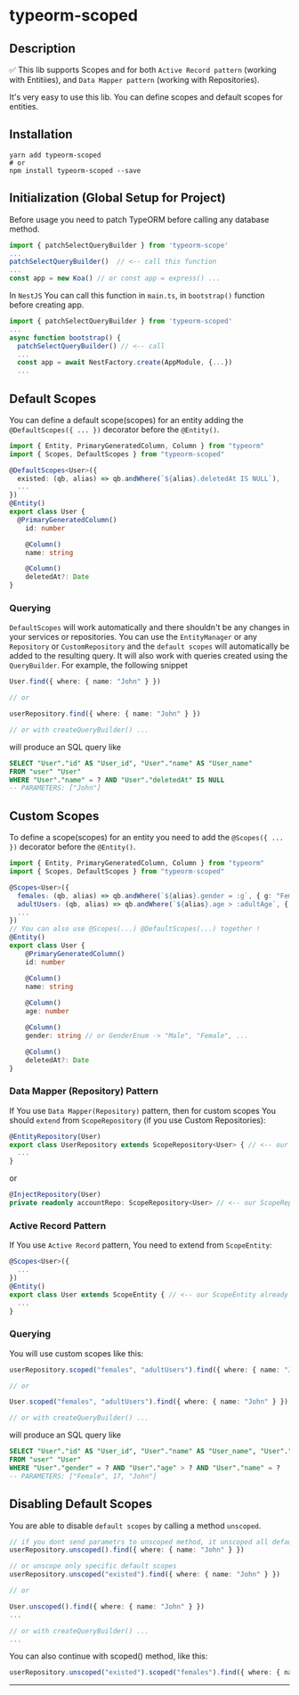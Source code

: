 # typeorm-scoped

## Description

✅ This lib supports Scopes and for both `Active Record pattern` (working with Entitiies), and `Data Mapper pattern` (working with Repositories).

It's very easy to use this lib. 
You can define scopes and default scopes for entities.

## Installation

```shell
yarn add typeorm-scoped
# or
npm install typeorm-scoped --save
```

## Initialization (Global Setup for Project)

Before usage you need to patch TypeORM before calling any database method.

```typescript
import { patchSelectQueryBuilder } from 'typeorm-scope'
...
patchSelectQueryBuilder()  // <-- call this function
...
const app = new Koa() // or const app = express() ...
```

In `NestJS` You can call this function in `main.ts`, in `bootstrap()` function before creating app.

```typescript
import { patchSelectQueryBuilder } from 'typeorm-scoped'
...
async function bootstrap() {
  patchSelectQueryBuilder() // <-- call
  ...
  const app = await NestFactory.create(AppModule, {...})
  ...
```

## Default Scopes

You can define a default scope(scopes) for an entity adding the `@DefaultScopes({ ... })` decorator before the `@Entity()`.

```typescript
import { Entity, PrimaryGeneratedColumn, Column } from "typeorm"
import { Scopes, DefaultScopes } from "typeorm-scoped"

@DefaultScopes<User>({
  existed: (qb, alias) => qb.andWhere(`${alias}.deletedAt IS NULL`),
  ...
})
@Entity()
export class User {
  @PrimaryGeneratedColumn()
	id: number

	@Column()
	name: string

	@Column()
	deletedAt?: Date
}
```

### Querying

`DefaultScopes` will work automatically and there shouldn't be any changes in your services or repositories. You can use the `EntityManager` or any `Repository` or `CustomRepository` and the `default scopes` will automatically be added to the resulting query. It will also work with queries created using the `QueryBuilder`. For example, the following snippet

```typescript
User.find({ where: { name: "John" } })

// or

userRepository.find({ where: { name: "John" } })

// or with createQueryBuilder() ...
```

will produce an SQL query like

```sql
SELECT "User"."id" AS "User_id", "User"."name" AS "User_name" 
FROM "user" "User" 
WHERE "User"."name" = ? AND "User"."deletedAt" IS NULL
-- PARAMETERS: ["John"]
```

## Custom Scopes

To define a scope(scopes) for an entity you need to add the `@Scopes({ ... })` decorator before the `@Entity()`.

```typescript
import { Entity, PrimaryGeneratedColumn, Column } from "typeorm"
import { Scopes, DefaultScopes } from "typeorm-scoped"

@Scopes<User>({ 
  females։ (qb, alias) => qb.andWhere(`${alias}.gender = :g`, { g: "Female" }),
  adultUsers։ (qb, alias) => qb.andWhere(`${alias}.age > :adultAge`, { adultAge: 17 }),
  ...
})
// You can also use @Scopes(...) @DefaultScopes(...) together !
@Entity()
export class User {
	@PrimaryGeneratedColumn()
	id: number

	@Column()
	name: string
 
	@Column()
	age: number

	@Column()
	gender: string // or GenderEnum -> "Male", "Female", ...

	@Column()
	deletedAt?: Date
}
```

### Data Mapper (Repository) Pattern

If You use `Data Mapper(Repository)` pattern, then for custom scopes You should `extend` from `ScopeRepository` (if you use Custom Repositories):

```typescript
@EntityRepository(User)
export class UserRepository extends ScopeRepository<User> { // <-- our ScopeRepository already extends from Repository<Entity>
  ...
}
```
or
```typescript
@InjectRepository(User)
private readonly accountRepo: ScopeRepository<User> // <-- our ScopeRepository already extends from Repository<Entity>
```

### Active Record Pattern

If You use `Active Record` pattern, You need to extend from `ScopeEntity`:

```typescript
@Scopes<User>({ 
  ...
})
@Entity()
export class User extends ScopeEntity { // <-- our ScopeEntity already extends from BaseEntity
  ...
}
```

### Querying

You will use custom scopes like this:

```typescript
userRepository.scoped("females", "adultUsers").find({ where: { name: "John" } })

// or

User.scoped("females", "adultUsers").find({ where: { name: "John" } })

// or with createQueryBuilder() ...
```

will produce an SQL query like

```sql
SELECT "User"."id" AS "User_id", "User"."name" AS "User_name", "User"."age" AS "User_age", "User"."gender" AS "User_gender" 
FROM "user" "User" 
WHERE "User"."gender" = ? AND "User"."age" > ? AND "User"."name" = ?
-- PARAMETERS: ["Female", 17, "John"]
```


## Disabling Default Scopes

You are able to disable `default scopes` by calling a method `unscoped`.

```typescript
// if you dont send parametrs to unscoped method, it unscoped all default scopes  !!!
userRepository.unscoped().find({ where: { name: "John" } })

// or unscope only specific default scopes
userRepository.unscoped("existed").find({ where: { name: "John" } })

// or

User.unscoped().find({ where: { name: "John" } })
...

// or with createQueryBuilder() ...
...
```

You can also continue with scoped() method, like this:

```typescript
userRepository.unscoped("existed").scoped("females").find({ where: { name: "John" } })
```

---

